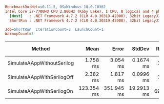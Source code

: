 ``` ini

BenchmarkDotNet=v0.11.5, OS=Windows 10.0.18362
Intel Core i7-7700HQ CPU 2.80GHz (Kaby Lake), 1 CPU, 8 logical and 4 physical cores
  [Host]   : .NET Framework 4.7.2 (CLR 4.0.30319.42000), 32bit LegacyJIT-v4.8.3815.0
  ShortRun : .NET Framework 4.7.2 (CLR 4.0.30319.42000), 32bit LegacyJIT-v4.8.3815.0

Job=ShortRun  IterationCount=3  LaunchCount=1  
WarmupCount=3  

```
|                     Method |       Mean |      Error |     StdDev | Ratio | RatioSD |     Gen 0 | Gen 1 | Gen 2 | Allocated |
|--------------------------- |-----------:|-----------:|-----------:|------:|--------:|----------:|------:|------:|----------:|
| SimulateAAppWithoutSerilog |   1.758 ms |   3.054 ms |  0.1674 ms |  1.00 |    0.00 |  345.7031 |     - |     - |   1.04 MB |
| SimulateAAppWithSerilogOff |   2.382 ms |   1.817 ms |  0.0996 ms |  1.36 |    0.11 |  347.6563 |     - |     - |   1.05 MB |
|  SimulateAAppWithSerilogOn | 123.354 ms | 351.945 ms | 19.2913 ms | 69.92 |    4.80 | 9200.0000 |     - |     - |  27.68 MB |
